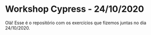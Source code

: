 # Workshop Cypress - 24/10/2020

Olá! Esse é o repositório com os exercícios que fizemos juntas no dia 24/10/2020.
